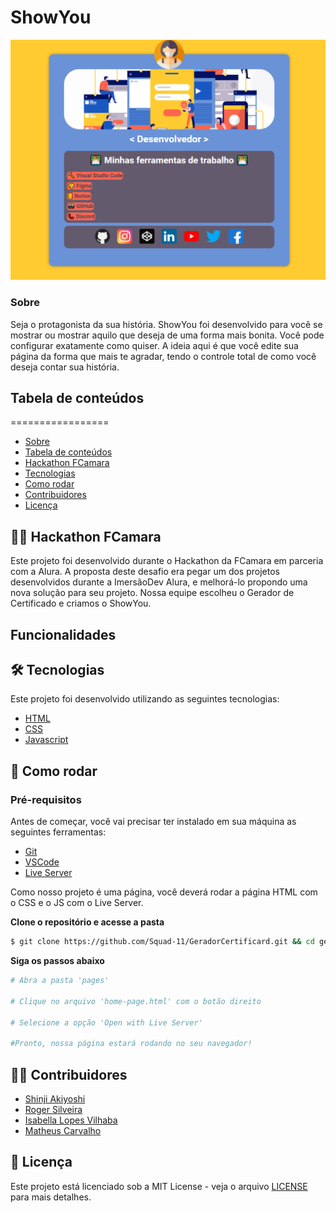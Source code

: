 # ShowYou

<div align="center">
  <img src=".github/ShowYou-github.PNG" alt="ShowYou GitHub">
</div>

### Sobre

Seja o protagonista da sua história. ShowYou foi desenvolvido para você se mostrar ou mostrar aquilo que deseja de uma forma mais bonita. Você pode configurar exatamente como quiser. A ideia aqui é que você edite sua página da forma que mais te agradar, tendo o controle total de como você deseja contar sua história.

## Tabela de conteúdos
=================
<!--ts-->
   * [Sobre](#sobre)
   * [Tabela de conteúdos](#tabela-de-conteúdos)
   * [Hackathon FCamara](#hackathon-fcamara)
   * [Tecnologias](#tecnologias)
   * [Como rodar](#como-rodar)
   * [Contribuidores](#contribuidores)
   * [Licença](#licenca)
<!--te-->

<div id="hackathon-fcamara">

## 👨‍💻️ Hackathon FCamara

Este projeto foi desenvolvido durante o Hackathon da FCamara em parceria com a Alura.
A proposta deste desafio era pegar um dos projetos desenvolvidos durante a ImersãoDev Alura, e melhorá-lo propondo uma nova solução para seu projeto. Nossa equipe escolheu o Gerador de Certificado e criamos o ShowYou.
</div>

## Funcionalidades

<div id="tecnologias">

## 🛠️ Tecnologias

Este projeto foi desenvolvido utilizando as seguintes tecnologias:

- [HTML](https://www.w3schools.com/html/)
- [CSS](https://www.w3schools.com/css/)
- [Javascript](https://www.w3schools.com/js/)
</div>

<div id="como-rodar">

## 🚀 Como rodar

### Pré-requisitos

Antes de começar, você vai precisar ter instalado em sua máquina as seguintes ferramentas:
- [Git](https://git-scm.com)
- [VSCode](https://code.visualstudio.com/)
- [Live Server](https://github.com/ritwickdey/vscode-live-server)

Como nosso projeto é uma página, você deverá rodar a página HTML com o CSS e o JS com o Live Server.

**Clone o repositório e acesse a pasta**

```bash
$ git clone https://github.com/Squad-11/GeradorCertificard.git && cd geradorcertificard
```

**Siga os passos abaixo**

```bash
# Abra a pasta 'pages'

# Clique no arquivo 'home-page.html' com o botão direito

# Selecione a opção 'Open with Live Server'

#Pronto, nossa página estará rodando no seu navegador!
```
</div>

<div id="contribuidores">

## 👦👩 Contribuidores

- [Shinji Akiyoshi](https://github.com/shinjiaki)
- [Roger Silveira](https://github.com/rogersilveiraa)
- [Isabella Lopes Vilhaba](https://github.com/Isabella-Lopes-Vilhaba)
- [Matheus Carvalho](https://github.com/Matheus-Galdino)
</div>

<div id="licenca">

## 📝 Licença

Este projeto está licenciado sob a MIT License - veja o arquivo [LICENSE](LICENSE) para mais detalhes. 
</div>
